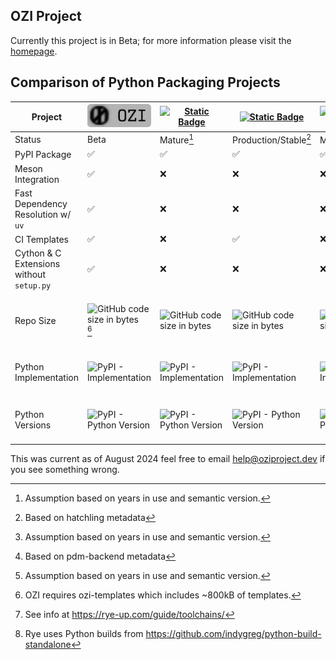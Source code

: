 ## OZI Project

Currently this project is in Beta; for more information please visit the [homepage](https://oziproject.dev/).

## Comparison of Python Packaging Projects

| Project                                      | [![OZI Badge](https://raw.githubusercontent.com/OZI-Project/brand/main/images/ozi-badge.svg)](https://oziproject.dev/) | [![Static Badge](https://img.shields.io/badge/-Flit-grey?logo=pypi)](https://pypi.org/project/flit/) | [![Static Badge](https://img.shields.io/badge/-Hatch-grey?logo=pypi)](https://pypi.org/project/hatch/) | [![Static Badge](https://img.shields.io/badge/-Poetry-grey?logo=poetry)](https://pypi.org/project/poetry/)     | [![Static Badge](https://img.shields.io/badge/-PDM-grey?logo=pdm)](https://pypi.org/project/pdm/)         | [![Rye](https://img.shields.io/endpoint?url=https://raw.githubusercontent.com/mitsuhiko/rye/main/artwork/badge.json)](https://rye-up.com) | [![PyScaffold](https://img.shields.io/badge/-PyScaffold?style=social&logo=pyscaffold&logoColor=005CA0&label=PyScaffold)](https://pyscaffold.org/) |
|----------------------------------------------|------------------------------------------------------------------------------------------------------------------------|------------------------------------------------------------------------------------------------------|--------------------------------------------------------------------------------------------------------|----------------------------------------------------------------------------------------------------------------|-----------------------------------------------------------------------------------------------------------|-------------------------------------------------------------------------------------------------------------------------------------------|---------------------------------------------------------------------------------------------------------------------------------------------------|
| Status                                       | Beta                                                                                                                  | Mature[^1]                                                                                              | Production/Stable[^2]                                                                                     | Mature[^1]                                                                                                        | Production/Stable[^3]                                                                                        | Alpha[^1]                                                                                                                                    | Production/Stable                                                                                                                                 |
| PyPI Package                                 | ✅                                                                                                                      | ✅                                                                                                    | ✅                                                                                                      | ✅                                                                                                              | ✅                                                                                                         | ❌                                                                                                                                         | ✅                                                                                                                                                 |
| Meson Integration                            | ✅                                                                                                                      | ❌                                                                                                    | ❌                                                                                                      | ❌                                                                                                              | ❌                                                                                                         | ❌                                                                                                                                         | ❌                                                                                                                                                 |
| Fast Dependency Resolution w/ ``uv``         | ✅                                                                                                                      | ❌                                                                                                    | ❌                                                                                                      | ❌                                                                                                              | ❌                                                                                                         | ✅                                                                                                                                         | ❌                                                                                                                                                 |
| CI Templates                                 | ✅                                                                                                                      | ❌                                                                                                    | ✅                                                                                                      | ❌                                                                                                              | ❌                                                                                                         | ❌                                                                                                                                         | ✅                                                                                                                                                 |
| Cython & C Extensions without ``setup.py``   | ✅                                                                                                                      | ❌                                                                                                    | ❌                                                                                                      | ❌                                                                                                              | ❌                                                                                                         | ❌                                                                                                                                         | ❌                                                                                                                                                 |
| Repo Size                                    | ![GitHub code size in bytes](https://img.shields.io/github/languages/code-size/OZI-Project/OZI?label=%20)[^4]             | ![GitHub code size in bytes](https://img.shields.io/github/languages/code-size/pypa/flit?label=%20)  | ![GitHub code size in bytes](https://img.shields.io/github/languages/code-size/pypa/hatch?label=%20)   | ![GitHub code size in bytes](https://img.shields.io/github/languages/code-size/python-poetry/poetry?label=%20) | ![GitHub code size in bytes](https://img.shields.io/github/languages/code-size/pdm-project/pdm?label=%20) | ![GitHub code size in bytes](https://img.shields.io/github/languages/code-size/astral-sh/rye?label=%20)                                   | ![GitHub code size in bytes](https://img.shields.io/github/languages/code-size/pyscaffold/pyscaffold?label=%20)                                   |
| Python Implementation                        | ![PyPI - Implementation](https://img.shields.io/pypi/implementation/OZI?label=%20)                                     | ![PyPI - Implementation](https://img.shields.io/pypi/implementation/flit?label=%20)                  | ![PyPI - Implementation](https://img.shields.io/pypi/implementation/hatch?label=%20)                   | ![PyPI - Implementation](https://img.shields.io/pypi/implementation/poetry?label=%20)                          | ![PyPI - Implementation](https://img.shields.io/pypi/implementation/pdm?label=%20)                        | ![Static Badge](https://img.shields.io/badge/cpython%20%7C%20pypy---?color=blue)[^5]                                                         | ![PyPI - Implementation](https://img.shields.io/pypi/implementation/PyScaffold?label=%20)                                                         |
| Python Versions                              | ![PyPI - Python Version](https://img.shields.io/pypi/pyversions/OZI?label=%20)                                         | ![PyPI - Python Version](https://img.shields.io/pypi/pyversions/flit?label=%20)                      | ![PyPI - Python Version](https://img.shields.io/pypi/pyversions/Hatch?label=%20)                       | ![PyPI - Python Version](https://img.shields.io/pypi/pyversions/poetry?label=%20)                              | ![PyPI - Python Version](https://img.shields.io/pypi/pyversions/PDM?label=%20)                            | ![Static Badge](https://img.shields.io/badge/3.8%20%7C%203.9%20%7C%203.10%20%7C%203.11%20%7C%203.12---?color=blue)[^6]                       | ![PyPI - Python Version](https://img.shields.io/pypi/pyversions/pyscaffold?label=%20)                                                             |

This was current as of August 2024 feel free to email help@oziproject.dev if you see something wrong.
[^1]: Assumption based on years in use and semantic version.
[^2]: Based on hatchling metadata
[^3]: Based on pdm-backend metadata
[^4]: OZI requires ozi-templates which includes ~800kB of templates.
[^5]: See info at https://rye-up.com/guide/toolchains/
[^6]: Rye uses Python builds from https://github.com/indygreg/python-build-standalone
